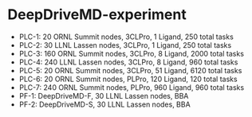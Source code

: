 # DeepDriveMD-experiment

- PLC-1: 20 ORNL Summit nodes, 3CLPro, 1 Ligand, 250 total tasks
- PLC-2: 30 LLNL Lassen nodes, 3CLPro, 1 Ligand, 250 total tasks
- PLC-3: 160 ORNL Summit nodes, 3CLPro, 8 Ligand, 2000 total tasks
- PLC-4: 240 LLNL Lassen nodes, 3CLPro, 8 Ligand, 960 total tasks
- PLC-5: 20 ORNL Summit nodes, 3CLPro, 51 Ligand, 6120 total tasks 
- PLC-6: 20 ORNL Summit nodes, PLPro, 120 Ligand, 120 total tasks 
- PLC-7: 240 ORNL Summit nodes, PLPro, 960 Ligand, 960 total tasks 
- PF-1: DeepDriveMD-F, 30 LLNL Lassen nodes, BBA
- PF-2: DeepDriveMD-S, 30 LLNL Lassen nodes, BBA 
